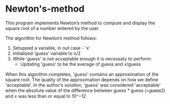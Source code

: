 # Newton's-method

This program implements Newton’s method to compute and display the square root of a number entered by the user. 

The algorithm for Newton’s method follows:
1) Setupped a variable, in out case - 'x'
2) Initialized 'guess' variable to x/2
3) While 'guess' is not acceptable enough it is necessaty to perform:
      - Updating 'guess' to be the average of guess and 𝑥/guess
      
When this algorithm completes, 'guess' contains an approximation of the square root. The quality of the approximation depends on how we define 'acceptable'. In the author’s solution, 'guess' was considered 'acceptable' when the absolute value of the difference between guess * guess (=𝑔𝑢𝑒𝑠𝑠2) and x was less than or equal to  10^−12
